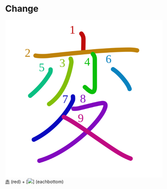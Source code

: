 # Change
![5909](Kanji/kanji-colorize/5909.svg)
[赤](Kanji/kanji-dict/赤.md) (red) + [![](http://www.kanjidamage.com/assets/radsmall/each-37c2a474571855767f5272fae7a865ab752b9221fd7790e91b194ddd187b0876.jpg)] (eachbottom)